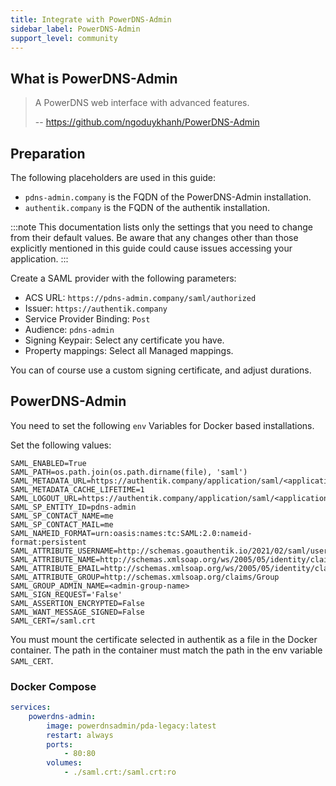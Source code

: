```yaml
---
title: Integrate with PowerDNS-Admin
sidebar_label: PowerDNS-Admin
support_level: community
---
```


## What is PowerDNS-Admin

> A PowerDNS web interface with advanced features.
>
> -- https://github.com/ngoduykhanh/PowerDNS-Admin

## Preparation

The following placeholders are used in this guide:

- `pdns-admin.company` is the FQDN of the PowerDNS-Admin installation.
- `authentik.company` is the FQDN of the authentik installation.

:::note
This documentation lists only the settings that you need to change from their default values. Be aware that any changes other than those explicitly mentioned in this guide could cause issues accessing your application.
:::

Create a SAML provider with the following parameters:

- ACS URL: `https://pdns-admin.company/saml/authorized`
- Issuer: `https://authentik.company`
- Service Provider Binding: `Post`
- Audience: `pdns-admin`
- Signing Keypair: Select any certificate you have.
- Property mappings: Select all Managed mappings.

You can of course use a custom signing certificate, and adjust durations.

## PowerDNS-Admin

You need to set the following `env` Variables for Docker based installations.

Set the following values:

```env
SAML_ENABLED=True
SAML_PATH=os.path.join(os.path.dirname(file), 'saml')
SAML_METADATA_URL=https://authentik.company/application/saml/<application_slug>/metadata/
SAML_METADATA_CACHE_LIFETIME=1
SAML_LOGOUT_URL=https://authentik.company/application/saml/<application_slug>/slo/binding/redirect/
SAML_SP_ENTITY_ID=pdns-admin
SAML_SP_CONTACT_NAME=me
SAML_SP_CONTACT_MAIL=me
SAML_NAMEID_FORMAT=urn:oasis:names:tc:SAML:2.0:nameid-format:persistent
SAML_ATTRIBUTE_USERNAME=http://schemas.goauthentik.io/2021/02/saml/username
SAML_ATTRIBUTE_NAME=http://schemas.xmlsoap.org/ws/2005/05/identity/claims/name
SAML_ATTRIBUTE_EMAIL=http://schemas.xmlsoap.org/ws/2005/05/identity/claims/emailaddress
SAML_ATTRIBUTE_GROUP=http://schemas.xmlsoap.org/claims/Group
SAML_GROUP_ADMIN_NAME=<admin-group-name>
SAML_SIGN_REQUEST='False'
SAML_ASSERTION_ENCRYPTED=False
SAML_WANT_MESSAGE_SIGNED=False
SAML_CERT=/saml.crt
```

You must mount the certificate selected in authentik as a file in the Docker container. The path in the container must match the path in the env variable `SAML_CERT`.

### Docker Compose

```yaml
services:
    powerdns-admin:
        image: powerdnsadmin/pda-legacy:latest
        restart: always
        ports:
            - 80:80
        volumes:
            - ./saml.crt:/saml.crt:ro
```
